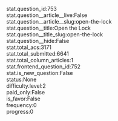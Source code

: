 stat.question_id:753  
stat.question__article__live:False  
stat.question__article__slug:open-the-lock  
stat.question__title:Open the Lock  
stat.question__title_slug:open-the-lock  
stat.question__hide:False  
stat.total_acs:3171  
stat.total_submitted:6641  
stat.total_column_articles:1  
stat.frontend_question_id:752  
stat.is_new_question:False  
status:None  
difficulty.level:2  
paid_only:False  
is_favor:False  
frequency:0  
progress:0  
